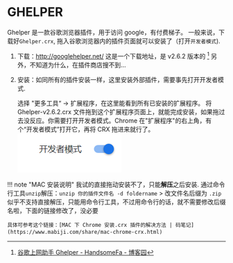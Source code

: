 # GHELPER

Ghelper 是一款谷歌浏览器插件，用于访问 google，有付费梯子。
一般来说，下载好`Ghelper.crx`, 拖入谷歌浏览器内的插件页面就可以安装了（打开`开发者模式`).

1. 下载：<http://googlehelper.net/> 这是一个下载地址，是 v2.6.2 版本的 [^download]
    另外，不知道为什么，在插件商店搜不到...
2. 安装：如同所有的插件安装一样，这里安装外部插件，需要事先打开开发者模式.

    选择 "更多工具“ -> 扩展程序，在这里能看到所有已安装的扩展程序。
    将 Ghelper-v2.6.2.crx 文件拖到这个扩展程序页面上，就能完成安装，如果拖过去没反应。你需要打开开发者模式。Chrome 在"扩展程序"的右上角，有个“开发者模式”打开它，再将 CRX 拖进来就行了。
    ![](assets/Ghelper/2022-06-07-21-13-14.png)

[^download]: [谷歌上网助手 Ghelper - HandsomeFa - 博客园](https://www.cnblogs.com/zhengxianfa/p/14494536.html)

!!! note "MAC 安装说明"
    我试的直接拖动安装不了，只能**解压**之后安装.
    通过命令行工具`unzip`解压：`unzip 你的插件文件名 -d foldername`
    > 改文件名后缀为 `.zip` 似乎不支持直接解压，只能用命令行工具，不过用命令行的话，就不需要修改后缀名啦，下面的链接修改了，没必要

    具体可参考这个链接：[MAC 下 Chrome 安装.crx 插件的解决方法 | 码笔记](https://www.mabiji.com/share/mac-chrome-crx.html)
